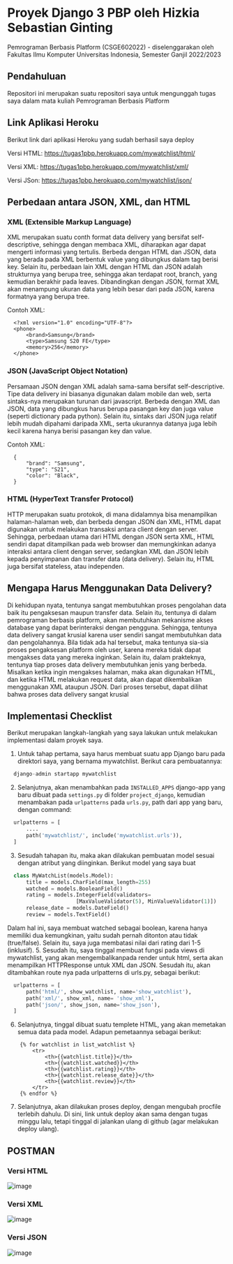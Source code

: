 # Proyek Django  3 PBP oleh Hizkia Sebastian Ginting

Pemrograman Berbasis Platform (CSGE602022) - diselenggarakan oleh Fakultas Ilmu Komputer Universitas Indonesia, Semester Ganjil 2022/2023

## Pendahuluan

Repositori ini merupakan suatu repositori saya untuk mengunggah tugas saya dalam mata kuliah Pemrograman Berbasis Platform

## Link Aplikasi Heroku

Berikut link dari aplikasi Heroku yang sudah berhasil saya deploy

Versi HTML:
https://tugas1pbp.herokuapp.com/mywatchlist/html/

Versi XML:
https://tugas1pbp.herokuapp.com/mywatchlist/xml/

Versi JSon:
https://tugas1pbp.herokuapp.com/mywatchlist/json/

## Perbedaan antara JSON, XML, dan HTML

### XML (Extensible Markup Language)
XML merupakan suatu conth format data delivery yang bersifat self-descriptive, sehingga dengan membaca XML, diharapkan agar dapat mengerti informasi yang tertulis. Berbeda dengan HTML dan JSON, data yang berada pada XML berbentuk value yang dibungkus dalam tag berisi key. Selain itu, perbedaan lain XML dengan HTML dan JSON adalah strukturnya yang berupa tree, sehingga akan terdapat root, branch, yang kemudian berakhir pada leaves. Dibandingkan dengan JSON, format XML akan menampung ukuran data yang lebih besar dari pada JSON, karena formatnya yang berupa tree.

Contoh XML:
  ```
    <?xml version="1.0" encoding="UTF-8"?>
    <phone>
        <brand>Samsung</brand>
        <type>Samsung S20 FE</type>
        <memory>256</memory>
    </phone>
  ```

### JSON (JavaScript Object Notation)
Persamaan JSON dengan XML adalah sama-sama bersifat self-descriptive. Tipe data delivery ini biasanya digunakan dalam mobile dan web, serta sintaks-nya merupakan turunan dari javascript. Berbeda dengan XML dan JSON, data yang dibungkus harus berupa pasangan key dan juga value (seperti dictionary pada python). Selain itu, sintaks dari JSON juga relatif lebih mudah dipahami daripada XML, serta ukurannya datanya juga lebih kecil karena hanya berisi pasangan key dan value.

Contoh XML:
  ```
    {
        "brand": "Samsung",
        "type": "S21",
        "color": "Black",
    }
  ```
### HTML (HyperText Transfer Protocol)
HTTP merupakan suatu protokok, di mana didalamnya bisa menampilkan halaman-halaman web, dan berbeda dengan JSON dan XML, HTML dapat digunakan untuk melakukan transaksi antara client dengan server. Sehingga, perbedaan utama dari HTML dengan JSON serta XML, HTML sendiri dapat ditampilkan pada web browser dan memungkinkan adanya interaksi antara client dengan server, sedangkan XML dan JSON lebih kepada penyimpanan dan transfer data (data delivery). Selain itu, HTML juga bersifat stateless, atau independen.

## Mengapa Harus Menggunakan Data Delivery?
Di kehidupan nyata, tentunya sangat membutuhkan proses pengolahan data baik itu pengaksesan maupun transfer data. Selain itu, tentunya di dalam pemrograman berbasis platform, akan membutuhkan mekanisme akses database yang dapat berinteraksi dengan pengguna. Sehingga, tentunya data delivery sangat krusial karena user sendiri sangat membutuhkan data dan pengolahannya. Bila tidak ada hal tersebut, maka tentunya sia-sia proses pengaksesan platform oleh user, karena mereka tidak dapat mengakses data yang mereka inginkan. Selain itu, dalam prakteknya, tentunya tiap proses data delivery membutuhkan jenis yang berbeda. Misalkan ketika ingin mengakses halaman, maka akan digunakan HTML, dan ketika HTML melakukan request data, akan dapat dikembalikan menggunakan XML ataupun JSON. Dari proses tersebut, dapat dilihat bahwa proses data delivery sangat krusial

## Implementasi Checklist
Berikut merupakan langkah-langkah yang saya lakukan untuk melakukan implementasi dalam proyek saya.

1. Untuk tahap pertama, saya harus membuat suatu app Django baru pada direktori saya, yang bernama mywatchlist. Berikut cara pembuatannya:
  ```py
    django-admin startapp mywatchlist
  ```
2. Selanjutnya, akan menambahkan pada `INSTALLED_APPS` django-app yang baru dibuat pada `settings.py` di folder
`project_django`, kemudian menambakan pada `urlpatterns` pada `urls.py`, path dari app yang baru, dengan command:
  ```py
    urlpatterns = [
        ....
        path('mywatchlist/', include('mywatchlist.urls')),
    ]
  ```
3. Sesudah tahapan itu, maka akan dilakukan pembuatan model sesuai dengan atribut yang diinginkan. Berikut model yang saya buat
  ```py
    class MyWatchList(models.Model):
        title = models.CharField(max_length=255)
        watched = models.BooleanField() 
        rating = models.IntegerField(validators= 
                        [MaxValueValidator(5), MinValueValidator(1)])
        release_date = models.DateField()
        review = models.TextField()
   ```
Dalam hal ini, saya membuat watched sebagai boolean, karena hanya memiliki dua kemungkinan, yaitu sudah pernah ditonton atau tidak (true/false). Selain itu, saya juga membatasi nilai dari rating dari 1-5 (inklusif).
5. Sesudah itu, saya tinggal membuat fungsi pada views di mywatchlist, yang akan mengembalikanpada render untuk html, serta akan menampilkan HTTPResponse untuk XML dan JSON. Sesudah itu, akan ditambahkan route nya pada urlpatterns di urls.py, sebagai berikut:
```py
  urlpatterns = [
      path('html/', show_watchlist, name='show_watchlist'),
      path('xml/', show_xml, name= 'show_xml'), 
      path('json/', show_json, name='show_json'),
  ]
```
6. Selanjutnya, tinggal dibuat suatu templete HTML, yang akan memetakan semua data pada model. Adapun pemetaannya sebagai berikut:
```
    {% for watchlist in list_watchlist %}
        <tr>
            <th>{{watchlist.title}}</th>
            <th>{{watchlist.watched}}</th>
            <th>{{watchlist.rating}}</th>
            <th>{{watchlist.release_date}}</th>
            <th>{{watchlist.review}}</th>
        </tr>
    {% endfor %}
```
7. Selanjutnya, akan dilakukan proses deploy, dengan mengubah procfile terlebih dahulu. Di sini, link untuk deploy akan sama dengan tugas minggu lalu, tetapi tinggal di jalankan ulang di github (agar melakukan deploy ulang).

## POSTMAN
### Versi HTML
![image](https://user-images.githubusercontent.com/92731992/191651416-381de771-879a-42b1-a0e5-7f680904fa8a.png)
### Versi XML
![image](https://user-images.githubusercontent.com/92731992/191651513-71af0a3b-bd81-4210-9881-7fa363a39d76.png)
### Versi JSON
![image](https://user-images.githubusercontent.com/92731992/191651592-598ef852-be93-4bf6-8b0b-2e7267cbd827.png)

